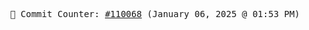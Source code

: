 <p align="center">
    <samp>
        📮 Commit Counter: <a href="https://github.com/Javascript-void0/Javascript-void0/commits/main">#110068</a> (January 06, 2025 @ 01:53 PM)
    </samp>
</p>